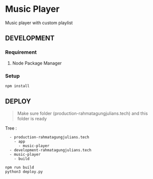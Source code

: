 # Music Player
Music player with custom playlist

## DEVELOPMENT
### Requirement
1. Node Package Manager

### Setup
```bash
npm install
```

## DEPLOY
> Make sure folder (production-rahmatagungjulians.tech) and this folder is ready

Tree :
```
  - production-rahmatagungjulians.tech
    - app
      - music-player
  - development-rahmatagungjulians.tech
  - music-player
    - build
```


```bash
npm run build
python3 deploy.py
```
